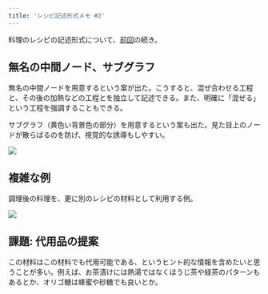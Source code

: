 ```yaml
---
title: 'レシピ記述形式メモ #2'
---
```

料理のレシピの記述形式について、[前回](https://r7kamura.com/articles/2022-05-13-mermaid-recipe-memo)の続き。

無名の中間ノード、サブグラフ
--------------

無名の中間ノードを用意するという案が出た。こうすると、混ぜ合わせる工程と、その後の加熱などの工程とを独立して記述できる。また、明確に「混ぜる」という工程を強調することもできる。

サブグラフ（黄色い背景色の部分）を用意するという案も出た。見た目上のノードが散らばるのを防げ、視覚的な誘導もしやすい。

![](https://lh3.googleusercontent.com/v9NdWaDB0Yu2PUluh7HslxBADPQzTD8OYy_sumy-GHRbywr6B6GGu-O087uWfDADIM3hmJupEEGO7YmfxBA-Pgyo2iNyd5viln4UKJDpATDo2sBWhMjGcD5vUwJv3d7U8TxWnwIZhacP1QaMXqRM6w)

複雑な例
----

調理後の料理を、更に別のレシピの材料として利用する例。

![](https://lh6.googleusercontent.com/AiHvYv-iSBupElYD-yUiwr3b7RQhzG-iEVB8CN2DRjqnIkxoRS-Gh8PEIq0ubqwQMTvzaNA4pDf-Ej36gC3Oy1CAe66YGsNvR7cJvW6ZR-i1XjdYrYsgPe9e971vBw0LV_wklxbU9bCVBA4_Bkuwew)

課題: 代用品の提案
----------

この材料はこの材料でも代用可能である、というヒント的な情報を含めたいと思うことが多い。例えば、お茶漬けには熱湯ではなくほうじ茶や緑茶のパターンもあるとか、オリゴ糖は蜂蜜や砂糖でも良いとか。
